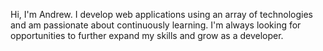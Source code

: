 Hi, I'm Andrew. I develop web applications using an array of technologies and am passionate about continuously learning. I'm always looking for opportunities to further expand my skills and grow as a developer.
